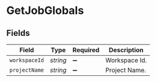 # GetJobGlobals


## Fields

| Field              | Type               | Required           | Description        |
| ------------------ | ------------------ | ------------------ | ------------------ |
| `workspaceId`      | *string*           | :heavy_minus_sign: | Workspace Id.      |
| `projectName`      | *string*           | :heavy_minus_sign: | Project Name.      |